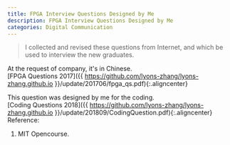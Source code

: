 ```yaml
---
title: FPGA Interview Questions Designed by Me
description: FPGA Interview Questions Designed by Me
categories: Digital Communication
---
```


>  I collected and revised these questions from Internet, and which be used to interview the new graduates.  
    
	
At the request of company, it's in Chinese.   
[FPGA Questions 2017]({{ https://github.com/lyons-zhang/lyons-zhang.github.io }}/update/201706/fpga_qs.pdf){:.aligncenter}  

This question was designed by me for the coding.  
[Coding Questions 2018]({{ https://github.com/lyons-zhang/lyons-zhang.github.io }}/update/201809/CodingQuestion.pdf){:.aligncenter}  
Reference:  
1. MIT Opencourse.  
